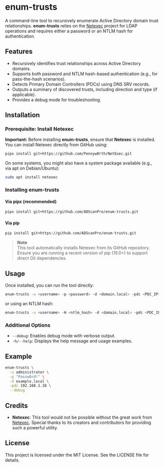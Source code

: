 # enum-trusts

A command-line tool to recursively enumerate Active Directory domain trust relationships. **enum-trusts** relies on the [Netexec](https://github.com/Pennyw0rth/NetExec) project for LDAP operations and requires either a password or an NTLM hash for authentication.

## Features

- Recursively identifies trust relationships across Active Directory domains.
- Supports both password and NTLM hash-based authentication (e.g., for pass-the-hash scenarios).
- Detects Primary Domain Controllers (PDCs) using DNS SRV records.
- Outputs a summary of discovered trusts, including direction and type (if applicable).
- Provides a debug mode for troubleshooting.

## Installation

### Prerequisite: Install Netexec

**Important:** Before installing **enum-trusts**, ensure that **Netexec** is installed.  
You can install Netexec directly from GitHub using:

```sh
pipx install git+https://github.com/Pennyw0rth/NetExec.git
```

On some systems, you might also have a system package available (e.g., via apt on Debian/Ubuntu):

```sh
sudo apt install netexec
```

### Installing enum-trusts

#### Via pipx (recommended)

```sh
pipx install git+https://github.com/ADScanPro/enum-trusts.git
```

#### Via pip

```sh
pip install git+https://github.com/ADScanPro/enum-trusts.git
```

> **Note**  
> This tool automatically installs Netexec from its GitHub repository. Ensure you are running a recent version of pip (19.0+) to support direct Git dependencies.

## Usage

Once installed, you can run the tool directly:

```sh
enum-trusts -u <username> -p <password> -d <domain.local> -pdc <PDC_IP>
```

or using an NTLM hash:

```sh
enum-trusts -u <username> -H <ntlm_hash> -d <domain.local> -pdc <PDC_IP>
```

### Additional Options

- `--debug`: Enables debug mode with verbose output.
- `-h/--help`: Displays the help message and usage examples.

## Example

```sh
enum-trusts \
  -u administrator \
  -p "Passw0rd!" \
  -d example.local \
  -pdc 192.168.1.10 \
  --debug
```
## Credits

- **Netexec**: This tool would not be possible without the great work from [Netexec](https://github.com/Pennyw0rth/NetExec). Special thanks to its creators and contributors for providing such a powerful utility.

## License

This project is licensed under the MIT License. See the LICENSE file for details.

